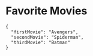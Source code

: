 # Favorite Movies
```
{
  "firstMovie": "Avengers",
  "secondMovie": "Spiderman",
  "thirdMovie": "Batman"
}
```
